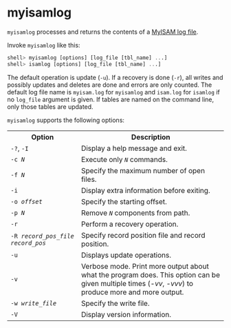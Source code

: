 # myisamlog

`myisamlog` processes and returns the contents of a [MyISAM log file](/mariadb-administration/server-monitoring-logs/myisam-log/).

Invoke `myisamlog` like this:

```sql
shell> myisamlog [options] [log_file [tbl_name] ...]
shell> isamlog [options] [log_file [tbl_name] ...]
```

The default operation is update (`-u`). If a recovery is done (`-r`), all
writes and possibly updates and deletes are done and errors are only counted.
The default log file name is `myisam.log` for `myisamlog` and `isam.log`
for `isamlog` if no `log_file` argument is given. If tables are named on
the command line, only those tables are updated.

`myisamlog` supports the following options:

<table><tbody><tr><th>Option</th><th>Description</th></tr>
<tr><td><code>-?</code>, <code>-I</code></td><td>Display a help message and exit.</td></tr>
<tr><td><code>-c <em>N</em></code></td><td>Execute only <em><code>N</code></em> commands.</td></tr>
<tr><td><code>-f <em>N</em></code></td><td>Specify the maximum number of open files.</td></tr>
<tr><td><code>-i</code></td><td>Display extra information before exiting.</td></tr>
<tr><td><code>-o <em>offset</em></code></td><td>Specify the starting offset.</td></tr>
<tr><td><code>-p <em>N</em></code></td><td>Remove <em><code>N</code></em> components from path.</td></tr>
<tr><td><code>-r</code></td><td>Perform a recovery operation.</td></tr>
<tr><td><code>-R <em>record_pos_file record_pos</em></code></td><td>Specify record position file and record position.</td></tr>
<tr><td><code>-u</code></td><td>Displays update operations.</td></tr>
<tr><td><code>-v</code></td><td>Verbose mode. Print more output about what the program does. This option can be given multiple times (<em>-vv</em>, <em>-vvv</em>) to produce more and more output.</td></tr>
<tr><td><code>-w <em>write_file</em></code></td><td>Specify the write file.</td></tr>
<tr><td><code>-V</code></td><td>Display version information.</td></tr>
</tbody></table>